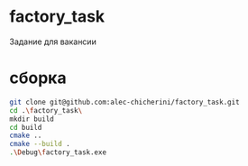 # factory_task
Задание для вакансии

# сборка
```sh
git clone git@github.com:alec-chicherini/factory_task.git
cd .\factory_task\
mkdir build
cd build
cmake ..
cmake --build .
.\Debug\factory_task.exe
```
